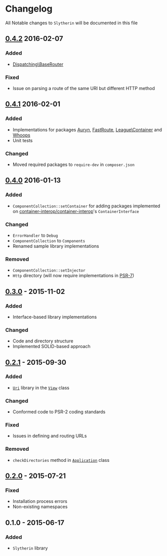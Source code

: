 # Changelog

All Notable changes to `Slytherin` will be documented in this file

## [0.4.2](https://github.com/rougin/slytherin/compare/v0.4.1...v0.4.2) 2016-02-07

### Added
- [Dispatching\BaseRouter](https://github.com/rougin/slytherin/blob/v0.4.2/src/Dispatching/BaseRouter.php)

### Fixed
- Issue on parsing a route of the same URI but different HTTP method

## [0.4.1](https://github.com/rougin/slytherin/compare/v0.4.0...v0.4.1) 2016-02-01

### Added
- Implementations for packages [Auryn](https://github.com/rdlowrey/auryn), [FastRoute](https://github.com/nikic/FastRoute), [League\Container](http://container.thephpleague.com) and [Whoops](https://github.com/filp/whoops)
- Unit tests

### Changed
- Moved required packages to `require-dev` in `composer.json`

## [0.4.0](https://github.com/rougin/slytherin/compare/v0.3.0...v0.4.0) 2016-01-13

### Added
- `ComponentCollection::setContainer` for adding packages implemented on [container-interop/container-interop](https://github.com/container-interop/container-interop)'s `ContainerInterface`

### Changed
- `ErrorHandler` to `Debug`
- `ComponentCollection` to `Components`
- Renamed sample library implementations

### Removed
- `ComponentCollection::setInjector`
- `Http` directory (will now require implementations in [PSR-7](http://www.php-fig.org/psr/psr-7))

## [0.3.0](https://github.com/rougin/slytherin/compare/v0.2.1...v0.3.0) - 2015-11-02

### Added
- Interface-based library implementations

### Changed
- Code and directory structure
- Implemented SOLID-based approach

## [0.2.1](https://github.com/rougin/slytherin/compare/v0.2.0...v0.2.1) - 2015-09-30

### Added
- [`Uri`](https://github.com/rougin/slytherin/blob/v0.2.1/src/Uri.php) library in the [`View`](https://github.com/rougin/slytherin/blob/v0.2.1/src/View.php) class

### Changed
- Conformed code to PSR-2 coding standards

### Fixed
- Issues in defining and routing URLs

### Removed
- `checkDirectories` method in [`Application`](https://github.com/rougin/slytherin/blob/v0.2.1/src/Application.php) class

## [0.2.0](https://github.com/rougin/slytherin/compare/v0.1.0...v0.2.0) - 2015-07-21

### Fixed
- Installation process errors
- Non-existing namespaces

## 0.1.0 - 2015-06-17

### Added
- `Slytherin` library